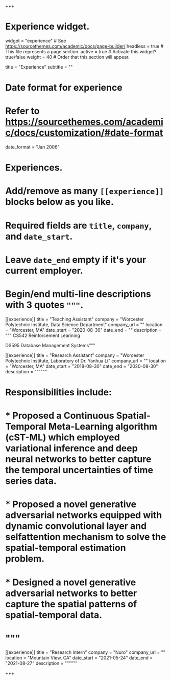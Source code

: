 +++
# Experience widget.
widget = "experience"  # See https://sourcethemes.com/academic/docs/page-builder/
headless = true  # This file represents a page section.
active = true  # Activate this widget? true/false
weight = 40  # Order that this section will appear.

title = "Experience"
subtitle = ""

# Date format for experience
#   Refer to https://sourcethemes.com/academic/docs/customization/#date-format
date_format = "Jan 2006"

# Experiences.
#   Add/remove as many `[[experience]]` blocks below as you like.
#   Required fields are `title`, `company`, and `date_start`.
#   Leave `date_end` empty if it's your current employer.
#   Begin/end multi-line descriptions with 3 quotes `"""`.
[[experience]]
  title = "Teaching Assistant"
  company = "Worcester Polytechnic Institute, Data Science Department"
  company_url = ""
  location = "Worcester, MA"
  date_start = "2020-08-30"
  date_end = ""
  description = """
  CS542 Reinforcement Learining

  DS595 Database Management Systems"""


[[experience]]
  title = "Research Assistant"
  company = "Worcester Polytechnic Institute, Laboratory of Dr. Yanhua Li"
  company_url = ""
  location = "Worcester, MA"
  date_start = "2018-08-30"
  date_end = "2020-08-30"
  description = """"""
  # Responsibilities include:
 
  # * Proposed a Continuous Spatial-Temporal Meta-Learning algorithm (cST-ML) which employed variational inference and deep neural networks to better capture the temporal uncertainties of time series data.
  # * Proposed a novel generative adversarial networks equipped with dynamic convolutional layer and selfattention mechanism to solve the spatial-temporal estimation problem.
  # * Designed a novel generative adversarial networks to better capture the spatial patterns of spatial-temporal data.
  # """

[[experience]]
  title = "Research Intern"
  company = "Nuro"
  company_url = ""
  location = "Mountain View, CA"
  date_start = "2021-05-24"
  date_end = "2021-08-27"
  description = """"""


+++
